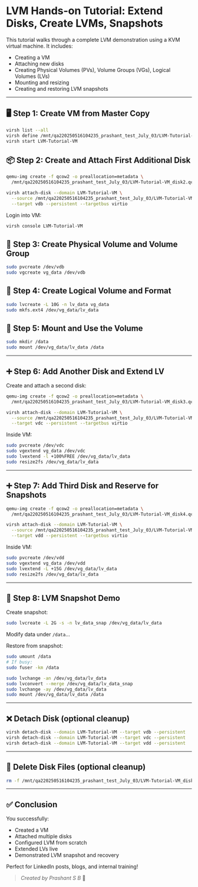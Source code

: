 # LVM Hands-on Tutorial: Extend Disks, Create LVMs, Snapshots

This tutorial walks through a complete LVM demonstration using a KVM virtual machine. It includes:

- Creating a VM
- Attaching new disks
- Creating Physical Volumes (PVs), Volume Groups (VGs), Logical Volumes (LVs)
- Mounting and resizing
- Creating and restoring LVM snapshots

---

## 🖥️ Step 1: Create VM from Master Copy

```bash
virsh list --all
virsh define /mnt/qa220250516104235_prashant_test_July_03/LVM-Tutorial-VM.xml
virsh start LVM-Tutorial-VM
```

## 📦 Step 2: Create and Attach First Additional Disk

```bash
qemu-img create -f qcow2 -o preallocation=metadata \
  /mnt/qa220250516104235_prashant_test_July_03/LVM-Tutorial-VM_disk2.qcow2 20G

virsh attach-disk --domain LVM-Tutorial-VM \
  --source /mnt/qa220250516104235_prashant_test_July_03/LVM-Tutorial-VM_disk2.qcow2 \
  --target vdb --persistent --targetbus virtio
```

Login into VM:

```bash
virsh console LVM-Tutorial-VM
```

## 🔧 Step 3: Create Physical Volume and Volume Group

```bash
sudo pvcreate /dev/vdb
sudo vgcreate vg_data /dev/vdb
```

## 🧱 Step 4: Create Logical Volume and Format

```bash
sudo lvcreate -L 10G -n lv_data vg_data
sudo mkfs.ext4 /dev/vg_data/lv_data
```

## 📁 Step 5: Mount and Use the Volume

```bash
sudo mkdir /data
sudo mount /dev/vg_data/lv_data /data
```

---

## ➕ Step 6: Add Another Disk and Extend LV

Create and attach a second disk:

```bash
qemu-img create -f qcow2 -o preallocation=metadata \
  /mnt/qa220250516104235_prashant_test_July_03/LVM-Tutorial-VM_disk3.qcow2 20G

virsh attach-disk --domain LVM-Tutorial-VM \
  --source /mnt/qa220250516104235_prashant_test_July_03/LVM-Tutorial-VM_disk3.qcow2 \
  --target vdc --persistent --targetbus virtio
```

Inside VM:

```bash
sudo pvcreate /dev/vdc
sudo vgextend vg_data /dev/vdc
sudo lvextend -l +100%FREE /dev/vg_data/lv_data
sudo resize2fs /dev/vg_data/lv_data
```

---

## ➕ Step 7: Add Third Disk and Reserve for Snapshots

```bash
qemu-img create -f qcow2 -o preallocation=metadata \
  /mnt/qa220250516104235_prashant_test_July_03/LVM-Tutorial-VM_disk4.qcow2 30G

virsh attach-disk --domain LVM-Tutorial-VM \
  --source /mnt/qa220250516104235_prashant_test_July_03/LVM-Tutorial-VM_disk4.qcow2 \
  --target vdd --persistent --targetbus virtio
```

Inside VM:

```bash
sudo pvcreate /dev/vdd
sudo vgextend vg_data /dev/vdd
sudo lvextend -L +15G /dev/vg_data/lv_data
sudo resize2fs /dev/vg_data/lv_data
```

---

## 📸 Step 8: LVM Snapshot Demo

Create snapshot:

```bash
sudo lvcreate -L 2G -s -n lv_data_snap /dev/vg_data/lv_data
```

Modify data under `/data`...

Restore from snapshot:

```bash
sudo umount /data
# If busy:
sudo fuser -km /data

sudo lvchange -an /dev/vg_data/lv_data
sudo lvconvert --merge /dev/vg_data/lv_data_snap
sudo lvchange -ay /dev/vg_data/lv_data
sudo mount /dev/vg_data/lv_data /data
```

---

## ❌ Detach Disk (optional cleanup)

```bash
virsh detach-disk --domain LVM-Tutorial-VM --target vdb --persistent
virsh detach-disk --domain LVM-Tutorial-VM --target vdc --persistent
virsh detach-disk --domain LVM-Tutorial-VM --target vdd --persistent
```

---

## 📂 Delete Disk Files (optional cleanup)

```bash
rm -f /mnt/qa220250516104235_prashant_test_July_03/LVM-Tutorial-VM_disk{2,3,4}.qcow2
```

---

## ✅ Conclusion

You successfully:

- Created a VM
- Attached multiple disks
- Configured LVM from scratch
- Extended LVs live
- Demonstrated LVM snapshot and recovery

Perfect for LinkedIn posts, blogs, and internal training!

> *Created by Prashant S B* 🚀


